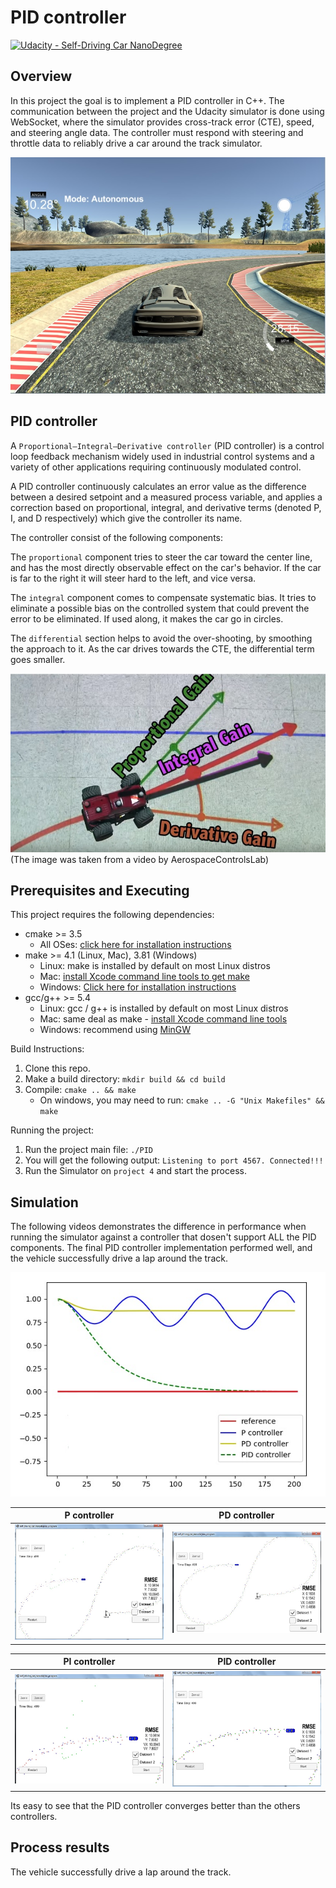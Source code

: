 # PID controller

[![Udacity - Self-Driving Car NanoDegree](https://s3.amazonaws.com/udacity-sdc/github/shield-carnd.svg)](http://www.udacity.com/drive)

Overview
---

In this project the goal is to implement a PID controller in C++. The communication between the project and the Udacity simulator is done using WebSocket, where the simulator provides cross-track error (CTE), speed, and steering angle data. The controller must respond with steering and throttle data to reliably drive a car around the track simulator.

![]( https://github.com/shmulik-willinger/PID_controller/blob/master/readme_img/sample1.jpg?raw=true)

## PID controller

A `Proportional–Integral–Derivative controller` (PID controller) is a control loop feedback mechanism widely used in industrial control systems and a variety of other applications requiring continuously modulated control.

A PID controller continuously calculates an error value as the difference between a desired setpoint and a measured process variable, and applies a correction based on proportional, integral, and derivative terms (denoted P, I, and D respectively) which give the controller its name.

The controller consist of the following components:

The `proportional` component tries to steer the car toward the center line, and has the most directly observable effect on the car's behavior. If the car is far to the right it will steer hard to the left, and vice versa.

The `integral` component comes to compensate systematic bias. It tries to eliminate a possible bias on the controlled system that could prevent the error to be eliminated. If used along, it makes the car go in circles.

The `differential` section helps to avoid the over-shooting, by smoothing the approach to it. As the car drives towards the CTE, the differential term goes smaller.

![]( https://github.com/shmulik-willinger/PID_controller/blob/master/readme_img/sample2.jpg?raw=true)
(The image was taken from a video by AerospaceControlsLab)

Prerequisites and Executing
---

This project requires the following dependencies:

* cmake >= 3.5
  * All OSes: [click here for installation instructions](https://cmake.org/install/)
* make >= 4.1 (Linux, Mac), 3.81 (Windows)
  * Linux: make is installed by default on most Linux distros
  * Mac: [install Xcode command line tools to get make](https://developer.apple.com/xcode/features/)
  * Windows: [Click here for installation instructions](http://gnuwin32.sourceforge.net/packages/make.htm)
* gcc/g++ >= 5.4
  * Linux: gcc / g++ is installed by default on most Linux distros
  * Mac: same deal as make - [install Xcode command line tools](https://developer.apple.com/xcode/features/)
  * Windows: recommend using [MinGW](http://www.mingw.org/)

Build Instructions:

1. Clone this repo.
2. Make a build directory: `mkdir build && cd build`
3. Compile: `cmake .. && make`
   * On windows, you may need to run: `cmake .. -G "Unix Makefiles" && make`

Running the project:
1. Run the project main file: `./PID `
2. You will get the following output:
 `Listening to port 4567. Connected!!! `
 3. Run the Simulator on `project 4` and start the process.

Simulation
---

The following videos demonstrates the difference in performance when running the simulator against a controller that dosen't support ALL the PID components. The final PID controller implementation performed well, and the vehicle successfully drive a lap around the track.

![]( https://github.com/shmulik-willinger/PID_controller/blob/master/readme_img/PID_converges.jpg?raw=true)

P controller               |  PD controller
:---------------------:|:---------------------:
![]( https://github.com/shmulik-willinger/extended_kalman_filter/blob/master/readme_img/radar_only.jpg?raw=true)  |  ![]( https://github.com/shmulik-willinger/extended_kalman_filter/blob/master/readme_img/laser_only.jpg?raw=true)

PI controller               |  PID controller
:---------------------:|:---------------------:
![]( https://github.com/shmulik-willinger/extended_kalman_filter/blob/master/readme_img/radar_only_2.jpg?raw=true)  |  ![]( https://github.com/shmulik-willinger/extended_kalman_filter/blob/master/readme_img/laser_only_2.jpg?raw=true)

Its easy to see that the PID controller converges better than the others controllers. 


Process results
---

The vehicle successfully drive a lap around the track.
